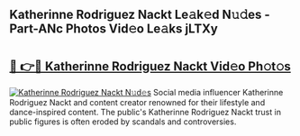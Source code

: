## Katherinne Rodriguez Nackt Le𝚊k𝚎d N𝚞𝚍es - Part-ANc Photos Vid𝚎o Le𝚊ks jLTXy

# <h2><a href="http://fb7dzv.evod.top/?m=Katherinne+Rodriguez+Nackt">🔗 👉🔴 Katherinne Rodriguez Nackt Vid𝚎o Ph𝚘t𝚘s</a></h2>

[![Katherinne Rodriguez Nackt N𝚞d𝚎s](https://i.imgur.com/8V9OHl7.gif)](http://fb7dzv.evod.top/?m=Katherinne+Rodriguez+Nackt)
Social media influencer Katherinne Rodriguez Nackt and content creator renowned for their lifestyle and dance-inspired content. The public's Katherinne Rodriguez Nackt trust in public figures is often eroded by scandals and controversies. 
